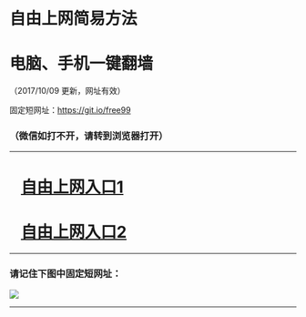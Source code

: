 ﻿# 自由上网简易方法

# 电脑、手机一键翻墙

（2017/10/09 更新，网址有效）

固定短网址：https://git.io/free99

### （微信如打不开，请转到浏览器打开）


***





# &nbsp;&nbsp; <a href="http://ft2626211047.fwq-tz-1001.info/fwqtz01.html?t=100900117277 " target="_blank">自由上网入口1</a>
# &nbsp;&nbsp; <a href="http://ft226347734.fwq-tz-1002.info/fwqtz02.html?t=10090012036 " target="_blank">自由上网入口2</a>
***

### 请记住下图中固定短网址：

<img src="https://s3-us-west-2.amazonaws.com/fwq-1001/yjfq-20170905okok.png" /> 


***


